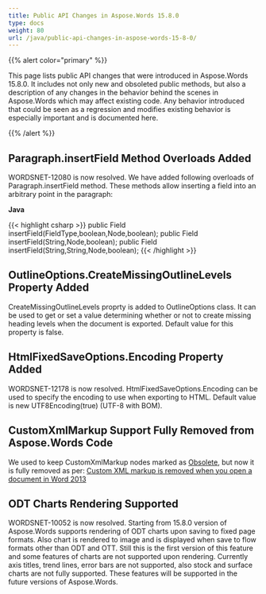 ```yaml
---
title: Public API Changes in Aspose.Words 15.8.0
type: docs
weight: 80
url: /java/public-api-changes-in-aspose-words-15-8-0/
---
```


{{% alert color="primary" %}} 

This page lists public API changes that were introduced in Aspose.Words 15.8.0. It includes not only new and obsoleted public methods, but also a description of any changes in the behavior behind the scenes in Aspose.Words which may affect existing code. Any behavior introduced that could be seen as a regression and modifies existing behavior is especially important and is documented here.

{{% /alert %}} 

## **Paragraph.insertField Method Overloads Added**

WORDSNET-12080 is now resolved. We have added following overloads of Paragraph.insertField method. These methods allow inserting a field into an arbitrary point in the paragraph:

**Java**

{{< highlight csharp >}}
public Field insertField(FieldType,boolean,Node,boolean);
public Field insertField(String,Node,boolean);
public Field insertField(String,String,Node,boolean);
{{< /highlight >}}

## **OutlineOptions.CreateMissingOutlineLevels Property Added**

CreateMissingOutlineLevels proprty is added to OutlineOptions class. It can be used to get or set a value determining whether or not to create missing heading levels when the document is exported. Default value for this property is false.

## **HtmlFixedSaveOptions.Encoding Property Added**

WORDSNET-12178 is now resolved. HtmlFixedSaveOptions.Encoding can be used to specify the encoding to use when exporting to HTML. Default value is new UTF8Encoding(true) (UTF-8 with BOM).

## **CustomXmlMarkup Support Fully Removed from Aspose.Words Code**

We used to keep CustomXmlMarkup nodes marked as [Obsolete](), but now it is fully removed as per:
[Custom XML markup is removed when you open a document in Word 2013](http://support.microsoft.com/kb/2761189)

## **ODT Charts Rendering Supported**

WORDSNET-10052 is now resolved. Starting from 15.8.0 version of Aspose.Words supports rendering of ODT charts upon saving to fixed page formats. Also chart is rendered to image and is displayed when save to flow formats other than ODT and OTT. Still this is the first version of this feature and some features of charts are not supported upon rendering. Currently axis titles, trend lines, error bars are not supported, also stock and surface charts are not fully supported. These features will be supported in the future versions of Aspose.Words.
